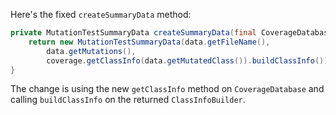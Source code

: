 Here's the fixed `createSummaryData` method:

```java
private MutationTestSummaryData createSummaryData(final CoverageDatabase coverage, final ClassMutationResults data) {
    return new MutationTestSummaryData(data.getFileName(),
        data.getMutations(),
        coverage.getClassInfo(data.getMutatedClass()).buildClassInfo());
}
```

The change is using the new `getClassInfo` method on `CoverageDatabase` and calling `buildClassInfo` on the returned `ClassInfoBuilder`.